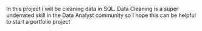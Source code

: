In this project i will be cleaning data in SQL. Data Cleaning is a super underrated skill in the Data Analyst community so I hope this can be helpful to start a portfolio project
